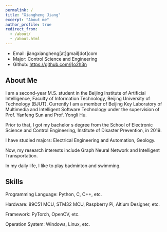 ```yaml
---
permalink: /
title: "Xiangheng Jiang"
excerpt: "About me"
author_profile: true
redirect_from: 
  - /about/
  - /about.html
---
```


- Email: jiangxiangheng\[at]gmail\[dot]com
- Major: Control Science and Engineering
- Github: https://github.com/j1o2h3n



## About Me

I am a second-year M.S. student in the Beijing Institute of Artificial Intelligence, Faculty of Information Technology, Beijing University of Technology (BJUT). Currently I am a member of Beijing Key Laboratory of Multimedia and Intelligent Software Technology under the supervision of Prof. Yanfeng Sun and Prof. Yongli Hu.

Prior to that, I got my bachelor s degree from the School of Electronic Science and Control Engineering, Institute of Disaster Prevention, in 2019.

I have studied majors: Electrical Engineering and Automation, Geology.

Now, my research interests include Graph Neural Network and Intelligent Transportation.

In my daily life, I like to play badminton and swimming.


## Skills

Programming Language: Python, C, C++, etc.

Hardware: 89C51 MCU, STM32 MCU, Raspberry Pi, Altium Designer, etc.

Framework: PyTorch, OpenCV, etc.

Operation System: Windows, Linux, etc.
